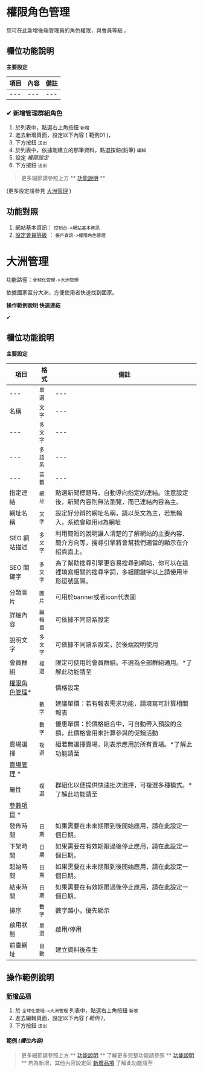 #  權限角色管理

您可在此新增後端管理員的角色權限，與會員等級 。 

##  欄位功能說明

**主要設定**


| 項目  | 內容 | 備註 |
|---|---|---|
|---|---|---|
 
### ✔ 新增管理群組角色


1. 於列表中，點選右上角按鈕 `新增` 
2. 進去新增頁面，設定以下內容 ( 範例01 )，
3. 下方按鈕 `送出`
4. 於列表中，依據剛建立的那筆資料，點選按鈕(鉛筆) `編輯`
5. 設定 *權限設定*
3. 下方按鈕 `送出` 


> 更多細節請參照上方 ** [功能說明](/guide/product-set#功能說明) **

(更多設定請參見 [大洲管理](/guide/world-continent) )

## 功能對照

1. 網站基本資訊： `控制台->網站基本資訊`
3. [設定會員等級](/guide/role) ： `帳戶資訊->權限角色管理`


#  大洲管理

功能路徑：`全球化管理->大洲管理`

依據國家區分大洲，方便使用者快速找到國家。

**操作範例說明 快速連結**

✔

##  欄位功能說明

**主要設定** 

| 項目 | 格式 | 備註 |
|---|---|---|
|---|`單選`|---|
|名稱|`文字`|---|
|---|`多文字`|---|
|---|`多語系`|---|
|---|`英數`|---|
|指定連結|`網址`|點選新聞標題時，自動導向指定的連結。注意設定後，新聞內容則無法瀏覽，而已連結內容為主。|
|網址名稱|`文字`|設定好分辨的網址名稱，請以英文為主，若無輸入，系統會取用id為網址|
|SEO 網站描述|`多文字`|利用簡短的說明讓人清楚的了解網站的主要內容、簡介方向等，搜尋引擎將會幫我們適當的顯示在介紹頁面上。|
|SEO 關鍵字|`多文字`|為了幫助搜尋引擎更容易搜尋到網站，你可以在這裡填寫相關的搜尋字詞，多組關鍵字以上請使用半形逗號區隔。|
|分類圖片|`圖片`|可用於banner或者icon代表圖|
|詳細內容|`編輯器`|可依據不同語系設定|
|說明文字|`多文字`|可依據不同語系設定，於後端說明使用|
|會員群組|`複選`|限定可使用的會員群組。不選為全部群組通用。*了解此功能請至
[權限角色管理](/guide/role)* | |價格設定|`單選`|貨幣別：請選擇貨幣|
||`數字`|建議單價：若有報表需求功能，請填寫可計算相關報表|
||`數字`|優惠單價：於價格組合中，可自動帶入預設的金額，此價格會用來計算參與的促銷活動|
|賣場選擇|`複選`|組若無選擇賣場，則表示應用於所有賣場。*了解此功能請至
[賣場管理](/guide/product-market) *|
|屬性|`複選`|群組化以便提供快速批次選擇，可複選多種模式。*了解此功能請至
[參數項目](/guide/site-parameter-item) *|
|發佈時間|`日期`|如果需要在未來期限到後開始應用，請在此設定一個日期。|
|下架時間|`日期`|如果需要在有效期限過後停止應用，請在此設定一個日期。|
|起始時間|`日期`|如果需要在未來期限到後開始應用，請在此設定一個日期。|
|結束時間|`日期`|如果需要在有效期限過後停止應用，請在此設定一個日期。|
|排序|`數字`|數字越小，優先顯示|
|啟用狀態|`單選`|啟用/停用|
|前臺網址|`自動`|建立資料後產生|

##  操作範例說明

### [新增品項](/guide/product-item#新增品項)

1. 於 `全球化管理->大洲管理` 列表中，點選右上角按鈕 `新增` 
2. 進去編輯頁面，設定以下內容 _( 範例 )_，
3. 下方按鈕 `送出`

#### 範例 _(欄位內容)_


> 更多細節請參照上方 ** [功能說明](/guide/#功能說明) **
> 了解更多完整功能請參照 ** [功能說明](/guide/) **
>  若為新增，其他內容設定同 [新增品項](/guide/product-item#新增品項)
> 了解此功能請至 